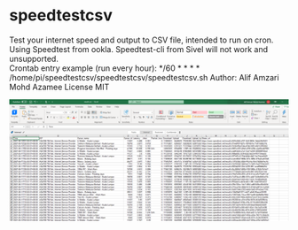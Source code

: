 # speedtestcsv
Test your internet speed and output to CSV file, intended to run on cron. Using Speedtest from ookla. Speedtest-cli from Sivel will not work and unsupported.   
Crontab entry example (run every hour): */60 * * * * /home/pi/speedtestcsv/speedtestcsv/speedtestcsv.sh
Author: Alif Amzari Mohd Azamee
License MIT

![Sample result](https://github.com/aliefamzari/speedtestcsv/blob/main/img/excelspeedtest.PNG?raw=true "Optional Title")